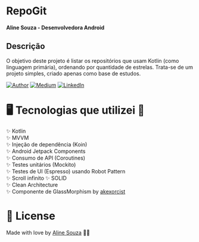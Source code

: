 # RepoGit
<p align="justify"><strong>Aline Souza - Desenvolvedora Android</strong></p>

## Descrição
O objetivo deste projeto é listar os repositórios que usam Kotlin (como linguagem primária), ordenando por quantidade de estrelas.
Trata-se de um projeto simples, criado apenas como base de estudos.

[![Author](https://img.shields.io/static/v1?label=@author&message=Aline%20Developer&color=important)](https://github.com/assouza19)
[![Medium](https://img.shields.io/static/v1?label=@medium&message=Siga-me&color=success)](https://medium.com/aline-souza)
[![LinkedIn](https://img.shields.io/static/v1?label=@linkedin&message=@assouza94&color=blue)](https://www.linkedin.com/in/assouza94/)


# 🖥️ Tecnologias que utilizei 💪

✨ Kotlin </br>
✨ MVVM </br>
✨ Injeção de dependência (Koin) </br>
✨ Android Jetpack Components </br>
✨ Consumo de API (Coroutines) </br>
✨ Testes unitários (Mockito) </br>
✨ Testes de UI (Espresso) usando Robot Pattern </br>
✨ Scroll infinito
✨ SOLID </br>
✨ Clean Architecture </br>
✨ Componente de GlassMorphism by [akexorcist](https://github.com/akexorcist/Glassmorphism)

# 📖 License

Made with love by [Aline Souza](https://github.com/assouza19) 🐼🖤

